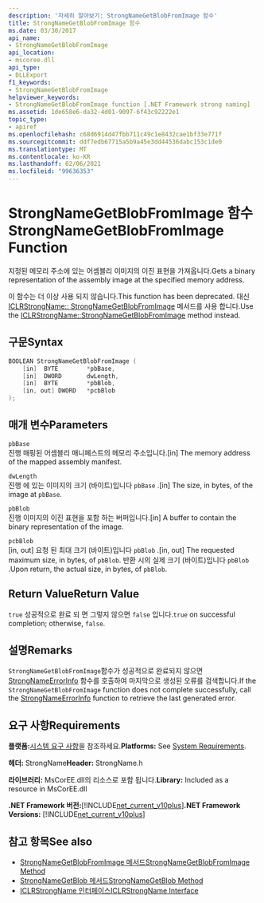 ```yaml
---
description: '자세히 알아보기: StrongNameGetBlobFromImage 함수'
title: StrongNameGetBlobFromImage 함수
ms.date: 03/30/2017
api_name:
- StrongNameGetBlobFromImage
api_location:
- mscoree.dll
api_type:
- DLLExport
f1_keywords:
- StrongNameGetBlobFromImage
helpviewer_keywords:
- StrongNameGetBlobFromImage function [.NET Framework strong naming]
ms.assetid: 1de658e6-da32-4d01-9097-6f43c92222e1
topic_type:
- apiref
ms.openlocfilehash: c68d6914d47fbb711c49c1e8432cae1bf33e771f
ms.sourcegitcommit: ddf7edb67715a5b9a45e3dd44536dabc153c1de0
ms.translationtype: MT
ms.contentlocale: ko-KR
ms.lasthandoff: 02/06/2021
ms.locfileid: "99636353"
---
```

# <a name="strongnamegetblobfromimage-function"></a><span data-ttu-id="20ab3-103">StrongNameGetBlobFromImage 함수</span><span class="sxs-lookup"><span data-stu-id="20ab3-103">StrongNameGetBlobFromImage Function</span></span>

<span data-ttu-id="20ab3-104">지정된 메모리 주소에 있는 어셈블리 이미지의 이진 표현을 가져옵니다.</span><span class="sxs-lookup"><span data-stu-id="20ab3-104">Gets a binary representation of the assembly image at the specified memory address.</span></span>  
  
 <span data-ttu-id="20ab3-105">이 함수는 더 이상 사용 되지 않습니다.</span><span class="sxs-lookup"><span data-stu-id="20ab3-105">This function has been deprecated.</span></span> <span data-ttu-id="20ab3-106">대신 [ICLRStrongName:: StrongNameGetBlobFromImage](../hosting/iclrstrongname-strongnamegetblobfromimage-method.md) 메서드를 사용 합니다.</span><span class="sxs-lookup"><span data-stu-id="20ab3-106">Use the [ICLRStrongName::StrongNameGetBlobFromImage](../hosting/iclrstrongname-strongnamegetblobfromimage-method.md) method instead.</span></span>  
  
## <a name="syntax"></a><span data-ttu-id="20ab3-107">구문</span><span class="sxs-lookup"><span data-stu-id="20ab3-107">Syntax</span></span>  
  
```cpp  
BOOLEAN StrongNameGetBlobFromImage (  
    [in]  BYTE        *pbBase,  
    [in]  DWORD       dwLength,  
    [in]  BYTE        *pbBlob,  
    [in, out] DWORD   *pcbBlob  
);  
```  
  
## <a name="parameters"></a><span data-ttu-id="20ab3-108">매개 변수</span><span class="sxs-lookup"><span data-stu-id="20ab3-108">Parameters</span></span>  

 `pbBase`  
 <span data-ttu-id="20ab3-109">진행 매핑된 어셈블리 매니페스트의 메모리 주소입니다.</span><span class="sxs-lookup"><span data-stu-id="20ab3-109">[in] The memory address of the mapped assembly manifest.</span></span>  
  
 `dwLength`  
 <span data-ttu-id="20ab3-110">진행 에 있는 이미지의 크기 (바이트)입니다 `pbBase` .</span><span class="sxs-lookup"><span data-stu-id="20ab3-110">[in] The size, in bytes, of the image at `pbBase`.</span></span>  
  
 `pbBlob`  
 <span data-ttu-id="20ab3-111">진행 이미지의 이진 표현을 포함 하는 버퍼입니다.</span><span class="sxs-lookup"><span data-stu-id="20ab3-111">[in] A buffer to contain the binary representation of the image.</span></span>  
  
 `pcbBlob`  
 <span data-ttu-id="20ab3-112">[in, out] 요청 된 최대 크기 (바이트)입니다 `pbBlob` .</span><span class="sxs-lookup"><span data-stu-id="20ab3-112">[in, out] The requested maximum size, in bytes, of `pbBlob`.</span></span> <span data-ttu-id="20ab3-113">반환 시의 실제 크기 (바이트)입니다 `pbBlob` .</span><span class="sxs-lookup"><span data-stu-id="20ab3-113">Upon return, the actual size, in bytes, of `pbBlob`.</span></span>  
  
## <a name="return-value"></a><span data-ttu-id="20ab3-114">Return Value</span><span class="sxs-lookup"><span data-stu-id="20ab3-114">Return Value</span></span>  

 <span data-ttu-id="20ab3-115">`true` 성공적으로 완료 되 면 그렇지 않으면 `false` 입니다.</span><span class="sxs-lookup"><span data-stu-id="20ab3-115">`true` on successful completion; otherwise, `false`.</span></span>  
  
## <a name="remarks"></a><span data-ttu-id="20ab3-116">설명</span><span class="sxs-lookup"><span data-stu-id="20ab3-116">Remarks</span></span>  

 <span data-ttu-id="20ab3-117">`StrongNameGetBlobFromImage`함수가 성공적으로 완료되지 않으면 [StrongNameErrorInfo](strongnameerrorinfo-function.md) 함수를 호출하여 마지막으로 생성된 오류를 검색합니다.</span><span class="sxs-lookup"><span data-stu-id="20ab3-117">If the `StrongNameGetBlobFromImage` function does not complete successfully, call the [StrongNameErrorInfo](strongnameerrorinfo-function.md) function to retrieve the last generated error.</span></span>  
  
## <a name="requirements"></a><span data-ttu-id="20ab3-118">요구 사항</span><span class="sxs-lookup"><span data-stu-id="20ab3-118">Requirements</span></span>  

 <span data-ttu-id="20ab3-119">**플랫폼:**[시스템 요구 사항](../../get-started/system-requirements.md)을 참조하세요.</span><span class="sxs-lookup"><span data-stu-id="20ab3-119">**Platforms:** See [System Requirements](../../get-started/system-requirements.md).</span></span>  
  
 <span data-ttu-id="20ab3-120">**헤더:** StrongName</span><span class="sxs-lookup"><span data-stu-id="20ab3-120">**Header:** StrongName.h</span></span>  
  
 <span data-ttu-id="20ab3-121">**라이브러리:** MsCorEE.dll의 리소스로 포함 됩니다.</span><span class="sxs-lookup"><span data-stu-id="20ab3-121">**Library:** Included as a resource in MsCorEE.dll</span></span>  
  
 <span data-ttu-id="20ab3-122">**.NET Framework 버전:**[!INCLUDE[net_current_v10plus](../../../../includes/net-current-v10plus-md.md)]</span><span class="sxs-lookup"><span data-stu-id="20ab3-122">**.NET Framework Versions:** [!INCLUDE[net_current_v10plus](../../../../includes/net-current-v10plus-md.md)]</span></span>  
  
## <a name="see-also"></a><span data-ttu-id="20ab3-123">참고 항목</span><span class="sxs-lookup"><span data-stu-id="20ab3-123">See also</span></span>

- [<span data-ttu-id="20ab3-124">StrongNameGetBlobFromImage 메서드</span><span class="sxs-lookup"><span data-stu-id="20ab3-124">StrongNameGetBlobFromImage Method</span></span>](../hosting/iclrstrongname-strongnamegetblobfromimage-method.md)
- [<span data-ttu-id="20ab3-125">StrongNameGetBlob 메서드</span><span class="sxs-lookup"><span data-stu-id="20ab3-125">StrongNameGetBlob Method</span></span>](../hosting/iclrstrongname-strongnamegetblob-method.md)
- [<span data-ttu-id="20ab3-126">ICLRStrongName 인터페이스</span><span class="sxs-lookup"><span data-stu-id="20ab3-126">ICLRStrongName Interface</span></span>](../hosting/iclrstrongname-interface.md)
